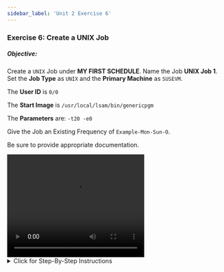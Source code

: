 ```yaml
---
sidebar_label: 'Unit 2 Exercise 6'
---
```


### Exercise 6: Create a UNIX Job

##### Objective:

Create a ```UNIX``` Job under **MY FIRST SCHEDULE**. Name the Job **UNIX Job 1**.
Set the **Job Type** as ```UNIX``` and the **Primary Machine** as ```SUSEVM```. 

The **User ID** is ```0/0```

The **Start Image** is ```/usr/local/lsam/bin/genericpgm```

The **Parameters** are: ```-t20 -e0```

Give the Job an Existing Frequency of ```Example-Mon-Sun-O```.

Be sure to provide appropriate documentation.


<div>
<video width="320" height="240" controls>
  <source src="videobasic/U2E6.mp4" type="video/mp4"></source>
Your browser does not support the video tag.
</video>
</div>

<details>

<summary>Click for Step-By-Step Instructions</summary>

**_Scenario: You will create 1 UNIX Job in OpCon to run the same program in the previous exercise_**.

1.	Under the **Administration** topic, Double-Click on **Job Master**. 
2.	In the **Schedule** drop-down list, select **My First Schedule**.
3.	Click the **Add** button on the **Job Maste**r toolbar. 
4.	In the **Name** textbox, enter ```UNIX Job 1```.
5.	In the **Job Type** drop-down list, select **UNIX**.
6.	In the **Primary Machine** drop-down list, select the **SUSEVM** machine for the Job to run on. 
7.	In the User ID drop-down list, select ```0/0```
8.	In the **Start Image** field, type: 

```
/usr/local/lsam/bin/genericpgm
```

9.	In the **Parameters** section, enter:  

```
–t20 –e0
```

10.	Click the **Save** button on the **Job Master** toolbar.
11.	Inside the **Job Master** screen under **Job Properties**, click on the **Frequency** tab.   
12.	Within the **Frequency** list frame, click the **Add** button.
13.	Click inside the option button to **Use existing Frequency**.
  *	In the **Frequency** drop-down list, select ```Example-Mon-Sun-O```.
  *	Click **Next**
  *	Click the **Finish** button.
14.	Click on the **Documentation** tab and enter **This is a UNIX training Job**.
15.	Click the **Save** button on the Job Master toolbar.
16.	Close the **Job Master**.

</details>